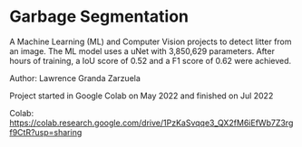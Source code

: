 # Garbage Segmentation
A Machine Learning (ML) and Computer Vision projects to detect litter from an image. The ML model uses a uNet with 3,850,629 parameters. After hours of training, a IoU score of 0.52 and a F1 score of 0.62 were achieved.

Author: Lawrence Granda Zarzuela

Project started in Google Colab on May 2022 and finished on Jul 2022

Colab: https://colab.research.google.com/drive/1PzKaSvqqe3_QX2fM6iEfWb7Z3rgf9CtR?usp=sharing
